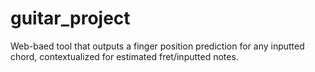 # guitar_project
Web-baed tool that outputs a finger position prediction for any inputted chord, contextualized for estimated fret/inputted notes.
